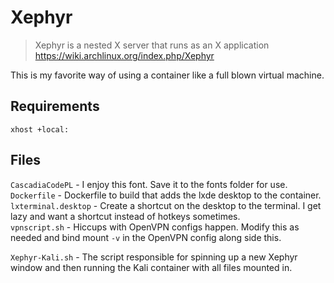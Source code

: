 # Xephyr  
> Xephyr is a nested X server that runs as an X application  
> https://wiki.archlinux.org/index.php/Xephyr  

This is my favorite way of using a container like a full blown virtual machine.  

## Requirements  
`xhost +local:`  

## Files  
`CascadiaCodePL` - I enjoy this font.  Save it to the fonts folder for use.  
`Dockerfile` - Dockerfile to build that adds the lxde desktop to the container.  
`lxterminal.desktop` - Create a shortcut on the desktop to the terminal.  I get lazy and want a shortcut instead of hotkeys sometimes.  
`vpnscript.sh` - Hiccups with OpenVPN configs happen.  Modify this as needed and bind mount `-v` in the OpenVPN config along side this.  

`Xephyr-Kali.sh` - The script responsible for spinning up a new Xephyr window and then running the Kali container with all files mounted in.  
